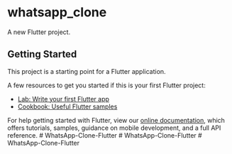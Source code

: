 # whatsapp_clone

A new Flutter project.

## Getting Started

This project is a starting point for a Flutter application.

A few resources to get you started if this is your first Flutter project:

- [Lab: Write your first Flutter app](https://flutter.dev/docs/get-started/codelab)
- [Cookbook: Useful Flutter samples](https://flutter.dev/docs/cookbook)

For help getting started with Flutter, view our
[online documentation](https://flutter.dev/docs), which offers tutorials,
samples, guidance on mobile development, and a full API reference.
#   W h a t s A p p - C l o n e - F l u t t e r  
 #   W h a t s A p p - C l o n e - F l u t t e r  
 #   W h a t s A p p - C l o n e - F l u t t e r  
 